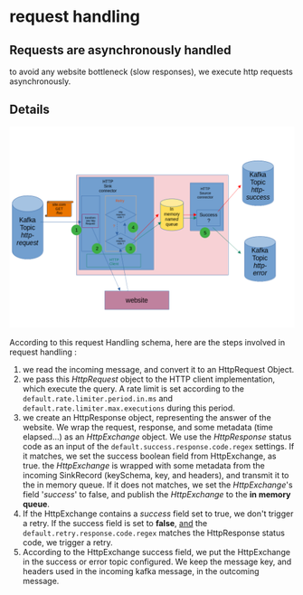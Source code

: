 # request handling

## Requests are asynchronously handled

to avoid any website bottleneck (slow responses), we execute http requests 
asynchronously.

## Details

![Request handling](retry_mechanism.png)

According to this request Handling schema, here are the steps involved in request handling : 

1. we read the incoming message, and convert it to an HttpRequest Object.
2. we pass this _HttpRequest_ object to the HTTP client implementation, which execute the query. A rate limit is set 
according to the `default.rate.limiter.period.in.ms` and `default.rate.limiter.max.executions` during this period.
3. we create an HttpResponse object, representing the answer of the website. We wrap the request, response, and some metadata
(time elapsed...) as an _HttpExchange_ object. We use the _HttpResponse_ status code as an input of the 
`default.success.response.code.regex` settings. If it matches, we set the success boolean field from HttpExchange,
as true. the _HttpExchange_ is wrapped with some metadata from the incoming SinkRecord (keySchema,
key, and headers), and transmit it to the in memory queue. If it does not matches, we set the _HttpExchange_'s field '_success_'
to false, and publish the _HttpExchange_ to the **in memory queue**.
4. If the HttpExchange contains a _success_ field set to true, we don't trigger a retry. If the success field is set
to **false**, <u>and</u> the `default.retry.response.code.regex` matches the HttpResponse status code, we trigger a retry.
5. According to the HttpExchange success field, we put the HttpExchange in the success or error topic configured. We keep the
message key, and headers used in the incoming kafka message, in the outcoming message.